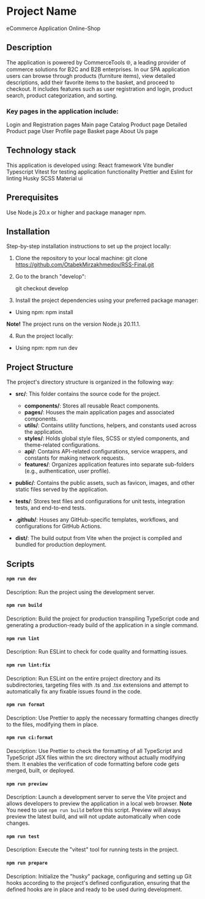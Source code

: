 # Project Name

eCommerce Application Online-Shop

## Description

The application is powered by CommerceTools 🌐, a leading provider of commerce solutions for B2C and B2B enterprises.
In our SPA application users can browse through products (furniture items), view detailed descriptions, add their favorite items to the basket, and proceed to checkout. It includes features such as user registration and login, product search, product categorization, and sorting.

### Key pages in the application include:

Login and Registration pages
Main page
Catalog Product page
Detailed Product page
User Profile page
Basket page
About Us page

## Technology stack

This application is developed using:
React framework
Vite bundler
Typescript
Vitest for testing application functionality
Prettier and Eslint for linting
Husky
SCSS
Material ui

## Prerequisites

Use Node.js 20.x or higher and package manager npm.

## Installation

Step-by-step installation instructions to set up the project locally:

1. Clone the repository to your local machine:
   git clone https://github.com/OtabekMirzakhmedov/RSS-Final.git

2. Go to the branch "develop":

   git checkout develop

3. Install the project dependencies using your preferred package manager:

- Using npm:
  npm install

**Note!** The project runs on the version Node.js 20.11.1.

4. Run the project locally:

- Using npm:
  npm run dev

## Project Structure

The project's directory structure is organized in the following way:

- **src/**: This folder contains the source code for the project.

  - **components/**: Stores all reusable React components.
  - **pages/**: Houses the main application pages and associated components.
  - **utils/**: Contains utility functions, helpers, and constants used across the application.
  - **styles/**: Holds global style files, SCSS or styled components, and theme-related configurations.
  - **api/**: Contains API-related configurations, service wrappers, and constants for making network requests.
  - **features/**: Organizes application features into separate sub-folders (e.g., authentication, user profile).

- **public/**: Contains the public assets, such as favicon, images, and other static files served by the application.

- **tests/**: Stores test files and configurations for unit tests, integration tests, and end-to-end tests.

- **.github/**: Houses any GitHub-specific templates, workflows, and configurations for GitHub Actions.

- **dist/**: The build output from Vite when the project is compiled and bundled for production deployment.

## Scripts

#### `npm run dev`

Description: Run the project using the development server.

#### `npm run build`

Description: Build the project for production transpiling TypeScript code and generating a production-ready build of the application in a single command.

#### `npm run lint`

Description: Run ESLint to check for code quality and formatting issues.

#### `npm run lint:fix`

Description: Run ESLint on the entire project directory and its subdirectories, targeting files with .ts and .tsx extensions and attempt to automatically fix any fixable issues found in the code.

#### `npm run format`

Description: Use Prettier to apply the necessary formatting changes directly to the files, modifying them in place.

#### `npm run ci:format`

Description: Use Prettier to check the formatting of all TypeScript and TypeScript JSX files within the src directory without actually modifying them. It enables the verification of code formatting before code gets merged, built, or deployed.

#### `npm run preview`

Description: Launch a development server to serve the Vite project and allows developers to preview the application in a local web browser.
**Note** You need to use `npm run build` before this script. Preview will always preview the latest build, and will not update automatically when code changes.

#### `npm run test`

Description: Execute the "vitest" tool for running tests in the project.

#### `npm run prepare`

Description: Initialize the "husky" package, configuring and setting up Git hooks according to the project's defined configuration, ensuring that the defined hooks are in place and ready to be used during development.

